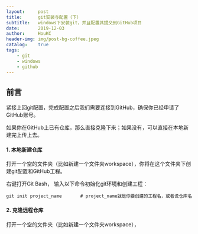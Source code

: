 ```yaml
---
layout:     post
title:      git安装与配置（下）
subtitle:   windows下安装git，并且配置其提交到GitHub项目
date:       2019-12-03
author:     HouKC
header-img: img/post-bg-coffee.jpeg
catalog:    true
tags:
    - git
    - windows
    - github
---
```


## 前言

紧接上回git配置，完成配置之后我们需要连接到GitHub，确保你已经申请了GitHub账号。

如果你在GitHub上已有仓库，那么直接克隆下来；如果没有，可以直接在本地新建完上传上去。

#### 1. 本地新建仓库
打开一个空的文件夹（比如新建一个文件夹workspace），你将在这个文件夹下创建git配置和GitHub工程。

右键打开Git Bash， 输入以下命令初始化git环境和创建工程：
```
git init project_name       # project_name就是你要创建的工程名，或者说仓库名
```

#### 2. 克隆远程仓库
打开一个空的文件夹（比如新建一个文件夹workspace），
